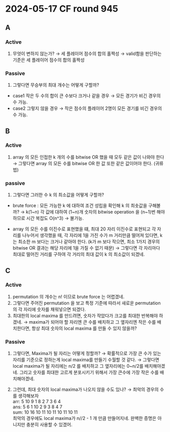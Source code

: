 # 2024-05-17 CF round 945


## A 
### Active
1. 무엇이 변하지 않는가? &rarr; 세 플레이어 점수의 합의 홀짝성 &rarr; valid함을 판단하는 기준은 세 플레이어 점수의 합의 홀짝성  

### Passive
1. 그렇다면 무승부의 최대 개수는 어떻게 구할까? 
- case1 작은 두 수의 합이 큰 수보다 크거나 같을 경우 &rarr; 모든 경기가 비긴 경우의 수 가능.
- case2 그렇지 않을 경우 &rarr; 작은 점수의 플레이어 2명이 모든 경기를 비긴 경우의 수 가능.

## B 
### Active
1. array 의 모든 인접한 k 개의 수를 bitwise OR 했을 때 모두 같은 값이 나와야 한다 &rarr; 그렇다면 array 의 모든 수를 bitwise OR 한 값 또한 같은 값이어야 한다. (귀류법)

### passive
1. 그렇다면 그러한 수 k 의 최소값을 어떻게 구할까? 
- brute force : 모든 가능한 k 에 대하여 조건 성립을 확인해 k 의 최솟값을 구해볼까? &rarr; k(1~n) 각 값에 대하여 (1~n)개 숫자의 bitwise operation 을 (n~1)번 해야하므로 시간 복잡도 O(n^3) &rarr; 불가능.  

- array 의 모든 수를 이진수로 표현했을 떄, 최대 20 자리 이진수로 표현되고 각 자리를 나누어서 생각했을 때, 각 자리에 1을 가진 수가 m 거리만큼 떨어져 있다면, k 는 최소한 m 보다는 크거나 같아야 한다. (k가 m 보다 작으면, 최소 1가지 경우의 bitwise OR  결과는 해당 자리에 1을 가질 수 없기 때문) &rarr; 그렇다면 각 자리마다 최대로 떨어진 거리를 구하여 각 거리의 최대 값이 k 의 최소값이 되겠네.

## C
### Active
1. permutation 의 개수는 n! 이므로 brute force 는 어렵겠네.
2. 그렇다면 주어진 permutation 을 보고 특정 기준에 따라서 새로운 permutation 의 각 자리에 숫자를 채워넣으면 되겠다.
3. 최대한의 local maxima 를 만드려면, 숫자가 작았다가 크고를 최대한 반복해야 하겠네.
&rarr; maxima가 되어야 할 자리엔 큰 수를 배치하고 그 옆자리엔 작은 수를 배치한다면, 항상 최대 숫자의 local maxima 를 만들 수 있지 않을까?

### Passive
1. 그렇다면, Maxima가 될 자리는 어떻게 정할까? &rarr; 확률적으로 가장 큰 수가 있는 자리를 기준으로 정하는게 local maxima를 만들기 수월할 것 같다. &rarr; 그렇다면 local maxima가 될 자리에는 n/2 를 배치하고 그 옆자리에는 0~n/2를 배치해야겠네. 그리고 숫자를 최대한 고르게 분포시키기 위해서 가장 큰수에 가장 작은 수를 배치해야겠네.

2. 그런데, 최대 숫자의 local maxima가 나오지 않을 수도 있나? &rarr; 최악의 경우의 수를 생각해보자   
arr: 5 10 9 1 8 2 7 3 6 4   
ans: 5 6 1 10 2 9 3 8 4 7  
sum: 10 16 10 11 10 11 10 11 10 11  
최악의 경우에도 local maxima가 n//2 - 1 개 만큼 만들어지네. 완벽한 증명은 아니지만 충분히 사용할 수 있겠어.

